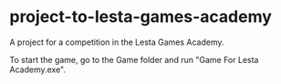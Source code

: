 # project-to-lesta-games-academy
A project for a competition in the Lesta Games Academy.

To start the game, go to the Game folder and run "Game For Lesta Academy.exe".
